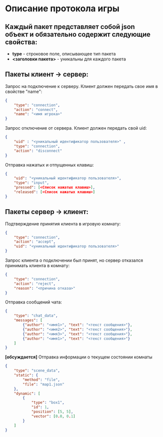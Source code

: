 # Описание протокола игры

## Каждый пакет представляет собой json объект и обязательно содержит следующие свойства:
- **type** - строковое поле, описывающее тип пакета
- **<заголовки пакета>** - уникальны для каждого пакета

## Пакеты клиент -> сервер:

Запрос на подключение к серверу. Клиент должен передать свое имя в свойстве "name":
```json
{
    "type": "connection",
    "action": "connect",
    "name": "<имя игрока>"
}
```

Запрос отключение от сервера. Клиент должен передать свой uid:
```json
{
    "uid" : "<уникальный идентификатор пользователя>" ,
    "type": "connection",
    "action": "disconnect"
}
```

Отправка нажатых и отпущенных клавиш:
```json
{
    "uid": "<уникальный идентификатор пользователя>",
    "type": "input",
    "pressed": [<Список нажатых клавиш>],
    "released": [<Список нажатых клавиш>]
}
```

## Пакеты сервер -> клиент:

Подтверждение принятия клиента в игровую комнату:
```json
{
    "type": "connection",
    "action": "accept",
    "uid": "<уникальный идентификатор пользователя>"
}
```

Запрос клиента о подключении был принят, но сервер отказался принимать клиента в комнату:
```json
{
    "type": "connection",
    "action": "reject",
    "reason": "<причина отказа>"
}
```

Отправка сообщений чата:
```json
{
    "type": "chat_data",
    "messages": [
        {"author": "<имя1>", "text": "<текст сообщения>"},
        {"author": "<имя2>", "text": "<текст сообщения>"},
        {"author": "<имя3>", "text": "<текст сообщения>"},
        {"author": "<имя1>", "text": "<текст сообщения>"}
    ]
}
```

**[обсуждается]**
Отправка информации о текущем состоянии комнаты
```json
{
    "type": "scene_data",
    "static": {
        "method": "file",
        "file": "map1.json"
    },
    "dynamic": [
        {
            "type": "box1",
            "id": 1,
            "position": [5, 5],
            "vector": [0.0, 0.1]
        }
    ]
}
```